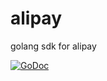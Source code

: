 # alipay
golang sdk for alipay

[![GoDoc](https://godoc.org/github.com/xiaojiaoyu100/wxpay?status.svg)](https://godoc.org/github.com/xiaojiaoyu100/wxpay)
